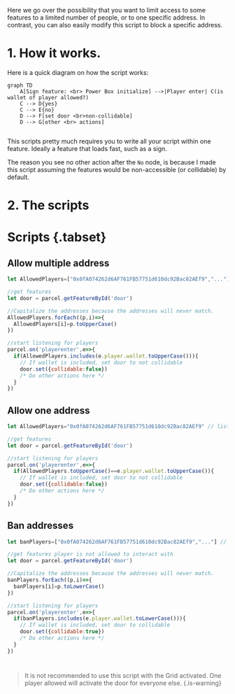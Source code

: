 Here we go over the possibility that you want to limit access to some features to a limited number of people, or to one specific address.
In contrast, you can also easily modify this script to block a specific address.

# 1. How it works.
Here is a quick diagram on how the script works:

```mermaid
graph TD
    A[Sign feature: <br> Power Box initialize] -->|Player enter| C(is wallet of player allowed?)
    C --> D{yes}
    C --> E{no}
    D --> F[set door <br>non-collidable]
    D --> G[other <br> actions]
            
```
This scripts pretty much requires you to write all your script within one feature. Ideally a feature that loads fast, such as a sign.

The reason you see no other action after the `No` node, is because I made this script assuming the features would be non-accessible (or collidable) by default.

# 2. The scripts
# Scripts {.tabset}
## Allow multiple address
```js
let AllowedPlayers=["0x0fA074262d6AF761FB57751d610dc92Bac82AEf9","..."] // list of allowed players

//get features
let door = parcel.getFeatureById('door')

//Capitalize the addresses because the addresses will never match.
AllowedPlayers.forEach((p,i)=>{
  AllowedPlayers[i]=p.toUpperCase() 
})

//start listening for players
parcel.on('playerenter',e=>{
  if(AllowedPlayers.includes(e.player.wallet.toUpperCase())){ 
    // If wallet is included, set door to not collidable
    door.set({collidable:false})
    /* Do other actions here */
  }
})
```
## Allow one address
```js
let AllowedPlayers="0x0fA074262d6AF761FB57751d610dc92Bac82AEf9" // list of allowed players

//get features
let door = parcel.getFeatureById('door')

//start listening for players
parcel.on('playerenter',e=>{
  if(AllowedPlayers.toUpperCase()==e.player.wallet.toUpperCase()){ 
    // If wallet is included, set door to not collidable
    door.set({collidable:false})
    /* Do other actions here */
  }
})
```
## Ban addresses
```js
let banPlayers=["0x0fA074262d6AF761FB57751d610dc92Bac82AEf9","..."] // list of banned players

//get features player is not allowed to interact with
let door = parcel.getFeatureById('door')

//Capitalize the addresses because the addresses will never match.
banPlayers.forEach((p,i)=>{
  banPlayers[i]=p.toLowerCase() 
})

//start listening for players
parcel.on('playerenter',e=>{
  if(banPlayers.includes(e.player.wallet.toLowerCase())){ 
    // If wallet is included, set door to collidable
    door.set({collidable:true})
    /* Do other actions here */
  }
})
```

#
> It is not recommended to use this script with the Grid activated. One player allowed will activate the door for everyone else.
{.is-warning}

